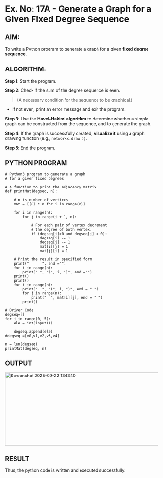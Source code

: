 # Ex. No: 17A - Generate a Graph for a Given Fixed Degree Sequence

## AIM:
To write a Python program to generate a graph for a given **fixed degree sequence**.

## ALGORITHM:

**Step 1**: Start the program.

**Step 2**: Check if the sum of the degree sequence is even.  
> (A necessary condition for the sequence to be graphical.)

- If not even, print an error message and exit the program.

**Step 3**: Use the **Havel-Hakimi algorithm** to determine whether a simple graph can be constructed from the sequence, and to generate the graph.

**Step 4**: If the graph is successfully created, **visualize it** using a graph drawing function (e.g., `networkx.draw()`).

**Step 5**: End the program.

## PYTHON PROGRAM

```
# Python3 program to generate a graph
# for a given fixed degrees

# A function to print the adjacency matrix.
def printMat(degseq, n):
	
	# n is number of vertices
	mat = [[0] * n for i in range(n)]

	for i in range(n):
		for j in range(i + 1, n):

			# For each pair of vertex decrement
			# the degree of both vertex.
			if (degseq[i]>0 and degseq[j] > 0):
				degseq[i] -= 1
				degseq[j] -= 1
				mat[i][j] = 1
				mat[j][i] = 1

	# Print the result in specified form
	print("      ", end ="")
	for i in range(n):
		print(" ", "(", i, ")", end ="")
	print()
	print()
	for i in range(n):
		print("  ", "(", i, ")", end = " ")
		for j in range(n):
			print("  ", mat[i][j], end = " ")
		print()

# Driver Code
degseq=[]
for i in range(0, 5):
    ele = int(input())
  
    degseq.append(ele)
#degseq =[v0,v1,v2,v3,v4]

n = len(degseq)
printMat(degseq, n)
```

## OUTPUT

<img width="724" height="242" alt="Screenshot 2025-09-22 134340" src="https://github.com/user-attachments/assets/0f62ca90-b002-49c5-b84d-080bc0f1cc53" />

## RESULT

Thus, the python code is written and executed successfully.
